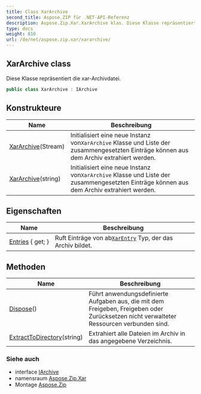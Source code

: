 ```yaml
---
title: Class XarArchive
second_title: Aspose.ZIP für .NET-API-Referenz
description: Aspose.Zip.Xar.XarArchive klas. Diese Klasse repräsentiert die xarArchivdatei.
type: docs
weight: 810
url: /de/net/aspose.zip.xar/xararchive/
---
```

## XarArchive class

Diese Klasse repräsentiert die xar-Archivdatei.

```csharp
public class XarArchive : IArchive
```

## Konstrukteure

| Name | Beschreibung |
| --- | --- |
| [XarArchive](xararchive/#constructor)(Stream) | Initialisiert eine neue Instanz von`XarArchive` Klasse und Liste der zusammengesetzten Einträge können aus dem Archiv extrahiert werden. |
| [XarArchive](xararchive/#constructor_1)(string) | Initialisiert eine neue Instanz von`XarArchive` Klasse und Liste der zusammengesetzten Einträge können aus dem Archiv extrahiert werden. |

## Eigenschaften

| Name | Beschreibung |
| --- | --- |
| [Entries](../../aspose.zip.xar/xararchive/entries/) { get; } | Ruft Einträge von ab[`XarEntry`](../xarentry/) Typ, der das Archiv bildet. |

## Methoden

| Name | Beschreibung |
| --- | --- |
| [Dispose](../../aspose.zip.xar/xararchive/dispose/)() | Führt anwendungsdefinierte Aufgaben aus, die mit dem Freigeben, Freigeben oder Zurücksetzen nicht verwalteter Ressourcen verbunden sind. |
| [ExtractToDirectory](../../aspose.zip.xar/xararchive/extracttodirectory/)(string) | Extrahiert alle Dateien im Archiv in das angegebene Verzeichnis. |

### Siehe auch

* interface [IArchive](../../aspose.zip/iarchive/)
* namensraum [Aspose.Zip.Xar](../../aspose.zip.xar/)
* Montage [Aspose.Zip](../../)


